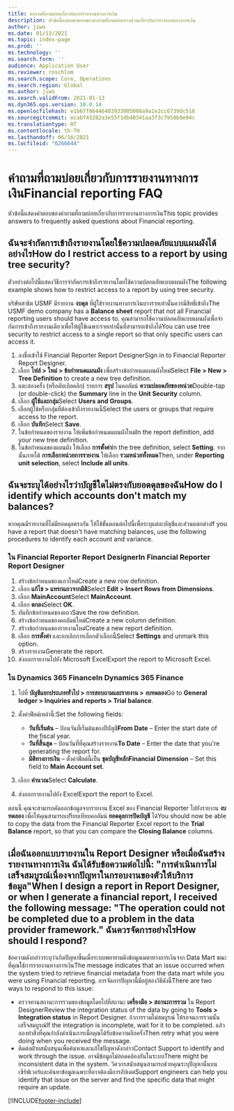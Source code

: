 ```yaml
---
title: คำถามที่ถามบ่อยเกี่ยวกับการรายงานทางการเงิน
description: หัวข้อนี้แสดงคําตอบของคําถามที่ถามบ่อยบางส่วนเกี่ยวกับการรายงานทางการเงิน
author: jiwo
ms.date: 01/13/2021
ms.topic: index-page
ms.prod: ''
ms.technology: ''
ms.search.form: ''
audience: Application User
ms.reviewer: roschlom
ms.search.scope: Core, Operations
ms.search.region: Global
ms.author: jiwo
ms.search.validFrom: 2021-01-13
ms.dyn365.ops.version: 10.0.14
ms.openlocfilehash: e1b67f86446403933005008a9a1e2cc6739dc516
ms.sourcegitcommit: ecabf43282a3e55f1db40341aa3f3c7950b9e94c
ms.translationtype: HT
ms.contentlocale: th-TH
ms.lasthandoff: 06/16/2021
ms.locfileid: "6266644"
---
```

# <a name="financial-reporting-faq"></a><span data-ttu-id="d4c42-103">คำถามที่ถามบ่อยเกี่ยวกับการรายงานทางการเงิน</span><span class="sxs-lookup"><span data-stu-id="d4c42-103">Financial reporting FAQ</span></span>

<span data-ttu-id="d4c42-104">หัวข้อนี้แสดงคําตอบของคําถามที่ถามบ่อยเกี่ยวกับการรายงานทางการเงิน</span><span class="sxs-lookup"><span data-stu-id="d4c42-104">This topic provides answers to frequently asked questions about Financial reporting.</span></span>

## <a name="how-do-i-restrict-access-to-a-report-by-using-tree-security"></a><span data-ttu-id="d4c42-105">ฉันจะจํากัดการเข้าถึงรายงานโดยใช้ความปลอดภัยแบบแผนผังได้อย่างไร</span><span class="sxs-lookup"><span data-stu-id="d4c42-105">How do I restrict access to a report by using tree security?</span></span>

<span data-ttu-id="d4c42-106">ตัวอย่างต่อไปนี้แสดงวิธีการจํากัดการเข้าถึงรายงานโดยใช้ความปลอดภัยแบบแผนผัง</span><span class="sxs-lookup"><span data-stu-id="d4c42-106">The following example shows how to restrict access to a report by using tree security.</span></span>

<span data-ttu-id="d4c42-107">บริษัทสาธิต USMF มีรายงาน **งบดุล** ที่ผู้ใช้รายงานทางการเงินบางรายเท่านั้นควรมีสิทธิ์เข้าถึง</span><span class="sxs-lookup"><span data-stu-id="d4c42-107">The USMF demo company has a **Balance sheet** report that not all Financial reporting users should have access to.</span></span> <span data-ttu-id="d4c42-108">คุณสามารถใช้ความปลอดภัยแบบแผนผังเพื่อจํากัดการเข้าถึงรายงานเดียวเพื่อให้ผู้ใช้เฉพาะรายเท่านั้นที่สามารถเข้าถึงได้</span><span class="sxs-lookup"><span data-stu-id="d4c42-108">You can use tree security to restrict access to a single report so that only specific users can access it.</span></span>

1. <span data-ttu-id="d4c42-109">ลงชื่อเข้าใช้ Financial Reporter Report Designer</span><span class="sxs-lookup"><span data-stu-id="d4c42-109">Sign in to Financial Reporter Report Designer.</span></span>
2. <span data-ttu-id="d4c42-110">เลือก **ไฟล์ \> ใหม่ \> ข้อกำหนดแผนผัง** เพื่อสร้างข้อกำหนดแผนผังใหม่</span><span class="sxs-lookup"><span data-stu-id="d4c42-110">Select **File \> New \> Tree Definition** to create a new tree definition.</span></span>
3. <span data-ttu-id="d4c42-111">แตะสองครั้ง (หรือดับเบิลคลิก) รายการ **สรุป** ในคอลัมน์ **ความปลอดภัยของหน่วย**</span><span class="sxs-lookup"><span data-stu-id="d4c42-111">Double-tap (or double-click) the **Summary** line in the **Unit Security** column.</span></span>
4. <span data-ttu-id="d4c42-112">เลือก **ผู้ใช้และกลุ่ม**</span><span class="sxs-lookup"><span data-stu-id="d4c42-112">Select **Users and Groups**.</span></span>
5. <span data-ttu-id="d4c42-113">เลือกผู้ใช้หรือกลุ่มที่ต้องเข้าถึงรายงานนี้</span><span class="sxs-lookup"><span data-stu-id="d4c42-113">Select the users or groups that require access to the report.</span></span>
6. <span data-ttu-id="d4c42-114">เลือก **บันทึก**</span><span class="sxs-lookup"><span data-stu-id="d4c42-114">Select **Save**.</span></span>
7. <span data-ttu-id="d4c42-115">ในข้อกำหนดของรายงาน ให้เพิ่มข้อกำหนดแผนผังใหม่</span><span class="sxs-lookup"><span data-stu-id="d4c42-115">In the report definition, add your new tree definition.</span></span>
8. <span data-ttu-id="d4c42-116">ในข้อกำหนดของแผนผัง ให้เลือก **การตั้งค่า**</span><span class="sxs-lookup"><span data-stu-id="d4c42-116">In the tree definition, select **Setting**.</span></span> <span data-ttu-id="d4c42-117">จากนั้นภายใต้ **การเลือกหน่วยการรายงาน** ให้เลือก **รวมหน่วยทั้งหมด**</span><span class="sxs-lookup"><span data-stu-id="d4c42-117">Then, under **Reporting unit selection**, select **Include all units**.</span></span>

## <a name="how-do-i-identify-which-accounts-dont-match-my-balances"></a><span data-ttu-id="d4c42-118">ฉันจะระบุได้อย่างไรว่าบัญชีใดไม่ตรงกับยอดดุลของฉัน</span><span class="sxs-lookup"><span data-stu-id="d4c42-118">How do I identify which accounts don't match my balances?</span></span>

<span data-ttu-id="d4c42-119">หากคุณมีรายงานที่ไม่มียอดดุลตรงกัน ให้ใช้ขั้นตอนต่อไปนี้เพื่อระบุแต่ละบัญชีและส่วนแตกต่าง</span><span class="sxs-lookup"><span data-stu-id="d4c42-119">If you have a report that doesn't have matching balances, use the following procedures to identify each account and variance.</span></span>

### <a name="in-financial-reporter-report-designer"></a><span data-ttu-id="d4c42-120">ใน Financial Reporter Report Designer</span><span class="sxs-lookup"><span data-stu-id="d4c42-120">In Financial Reporter Report Designer</span></span>

1. <span data-ttu-id="d4c42-121">สร้างข้อกำหนดของแถวใหม่</span><span class="sxs-lookup"><span data-stu-id="d4c42-121">Create a new row definition.</span></span>
2. <span data-ttu-id="d4c42-122">เลือก **แก้ไข \> แทรกแถวจากมิติ**</span><span class="sxs-lookup"><span data-stu-id="d4c42-122">Select **Edit \> Insert Rows from Dimensions**.</span></span>
3. <span data-ttu-id="d4c42-123">เลือก **MainAccount**</span><span class="sxs-lookup"><span data-stu-id="d4c42-123">Select **MainAccount**.</span></span>
4. <span data-ttu-id="d4c42-124">เลือก **ตกลง**</span><span class="sxs-lookup"><span data-stu-id="d4c42-124">Select **OK**.</span></span>
5. <span data-ttu-id="d4c42-125">บันทึกข้อกำหนดของแถว</span><span class="sxs-lookup"><span data-stu-id="d4c42-125">Save the row definition.</span></span>
6. <span data-ttu-id="d4c42-126">สร้างข้อกำหนดของคอลัมน์ใหม่</span><span class="sxs-lookup"><span data-stu-id="d4c42-126">Create a new column definition.</span></span>
7. <span data-ttu-id="d4c42-127">สร้างข้อกำหนดของรายงานใหม่</span><span class="sxs-lookup"><span data-stu-id="d4c42-127">Create a new report definition.</span></span>
8. <span data-ttu-id="d4c42-128">เลือก **การตั้งค่า** และยกเลิกการเลือกตัวเลือกนี้</span><span class="sxs-lookup"><span data-stu-id="d4c42-128">Select **Settings** and unmark this option.</span></span>
9. <span data-ttu-id="d4c42-129">สร้างรายงาน</span><span class="sxs-lookup"><span data-stu-id="d4c42-129">Generate the report.</span></span> 
10. <span data-ttu-id="d4c42-130">ส่งออกรายงานไปยัง Microsoft Excel</span><span class="sxs-lookup"><span data-stu-id="d4c42-130">Export the report to Microsoft Excel.</span></span>

### <a name="in-dynamics-365-finance"></a><span data-ttu-id="d4c42-131">ใน Dynamics 365 Finance</span><span class="sxs-lookup"><span data-stu-id="d4c42-131">In Dynamics 365 Finance</span></span>

1. <span data-ttu-id="d4c42-132">ไปที่ **บัญชีแยกประเภททั่วไป \> การสอบถามและรายงาน \> งบทดลอง**</span><span class="sxs-lookup"><span data-stu-id="d4c42-132">Go to **General ledger \> Inquiries and reports \> Trial balance**.</span></span>
2. <span data-ttu-id="d4c42-133">ตั้งค่าฟิลด์เหล่านี้:</span><span class="sxs-lookup"><span data-stu-id="d4c42-133">Set the following fields:</span></span>

    - <span data-ttu-id="d4c42-134">**วันที่เริ่มต้น** – ป้อนวันที่เริ่มต้นของปีบัญชี</span><span class="sxs-lookup"><span data-stu-id="d4c42-134">**From Date** – Enter the start date of the fiscal year.</span></span>
    - <span data-ttu-id="d4c42-135">**วันที่สิ้นสุด** – ป้อนวันที่ที่คุณสร้างรายงาน</span><span class="sxs-lookup"><span data-stu-id="d4c42-135">**To Date** – Enter the date that you're generating the report for.</span></span>
    - <span data-ttu-id="d4c42-136">**มิติทางการเงิน** – ตั้งค่าฟิลด์นี้เป็น **ชุดบัญชีหลัก**</span><span class="sxs-lookup"><span data-stu-id="d4c42-136">**Financial Dimension** – Set this field to **Main Account set**.</span></span>

3. <span data-ttu-id="d4c42-137">เลือก **คำนวณ**</span><span class="sxs-lookup"><span data-stu-id="d4c42-137">Select **Calculate**.</span></span>
4. <span data-ttu-id="d4c42-138">ส่งออกรายงานไปยัง Excel</span><span class="sxs-lookup"><span data-stu-id="d4c42-138">Export the report to Excel.</span></span>

<span data-ttu-id="d4c42-139">ตอนนี้ คุณจะสามารถคัดลอกข้อมูลจากรายงาน Excel ของ Financial Reporter ไปยังรายงาน **งบทดลอง** เพื่อให้คุณสามารถเปรียบเทียบคอลัมน์ **ยอดดุลการปิดบัญชี** ได้</span><span class="sxs-lookup"><span data-stu-id="d4c42-139">You should now be able to copy the data from the Financial Reporter Excel report to the **Trial Balance** report, so that you can compare the **Closing Balance** columns.</span></span>

## <a name="when-i-design-a-report-in-report-designer-or-when-i-generate-a-financial-report-i-received-the-following-message-the-operation-could-not-be-completed-due-to-a-problem-in-the-data-provider-framework-how-should-i-respond"></a><span data-ttu-id="d4c42-140">เมื่อฉันออกแบบรายงานใน Report Designer หรือเมื่อฉันสร้างรายงานทางการเงิน ฉันได้รับข้อความต่อไปนี้: "การดําเนินการไม่เสร็จสมบูรณ์เนื่องจากปัญหาในกรอบงานของตัวให้บริการข้อมูล"</span><span class="sxs-lookup"><span data-stu-id="d4c42-140">When I design a report in Report Designer, or when I generate a financial report, I received the following message: "The operation could not be completed due to a problem in the data provider framework."</span></span> <span data-ttu-id="d4c42-141">ฉันควรจัดการอย่างไร</span><span class="sxs-lookup"><span data-stu-id="d4c42-141">How should I respond?</span></span>

<span data-ttu-id="d4c42-142">ข้อความดังกล่าวระบุว่าเกิดปัญหาขึ้นเมื่อระบบพยายามดึงข้อมูลเมตาทางการเงินจาก Data Mart ขณะที่คุณใช้การรายงานทางการเงิน</span><span class="sxs-lookup"><span data-stu-id="d4c42-142">The message indicates that an issue occurred when the system tried to retrieve financial metadata from the data mart while you were using Financial reporting.</span></span> <span data-ttu-id="d4c42-143">การจัดการปัญหานี้มีอยู่สองวิธีดังนี้</span><span class="sxs-lookup"><span data-stu-id="d4c42-143">There are two ways to respond to this issue:</span></span>

- <span data-ttu-id="d4c42-144">ตรวจทานสถานะการรวมของข้อมูลโดยไปที่สถานะ **เครื่องมือ \> สถานะการรวม** ใน Report Designer</span><span class="sxs-lookup"><span data-stu-id="d4c42-144">Review the integration status of the data by going to **Tools \> Integration status** in Report Designer.</span></span> <span data-ttu-id="d4c42-145">ถ้าการรวมไม่สมบูรณ์ ให้รอจนการรวมนั้นเสร็จสมบูรณ์</span><span class="sxs-lookup"><span data-stu-id="d4c42-145">If the integration is incomplete, wait for it to be completed.</span></span> <span data-ttu-id="d4c42-146">แล้วลองทำสิ่งที่คุณกำลังดำเนินการเมื่อคุณได้รับข้อความอีกครั้ง</span><span class="sxs-lookup"><span data-stu-id="d4c42-146">Then retry what you were doing when you received the message.</span></span>
- <span data-ttu-id="d4c42-147">ติดต่อฝ่ายสนับสนุนเพื่อค้นหาและแก้ไขปัญหาดังกล่าว</span><span class="sxs-lookup"><span data-stu-id="d4c42-147">Contact Support to identify and work through the issue.</span></span> <span data-ttu-id="d4c42-148">อาจมีข้อมูลไม่สอดคล้องกันในระบบ</span><span class="sxs-lookup"><span data-stu-id="d4c42-148">There might be inconsistent data in the system.</span></span> <span data-ttu-id="d4c42-149">วิศวกรสนับสนุนสามารถช่วยคุณระบุปัญหานั้นบนเซิร์ฟเวอร์และค้นหาข้อมูลเฉพาะที่อาจต้องมีการอัปเดต</span><span class="sxs-lookup"><span data-stu-id="d4c42-149">Support engineers can help you identify that issue on the server and find the specific data that might require an update.</span></span>

[!INCLUDE[footer-include](../../includes/footer-banner.md)]
